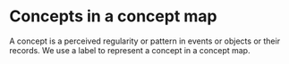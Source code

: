 # Concepts in a concept map

A concept is a perceived regularity or pattern in events or objects or their records. We use a label to represent a concept in a concept map.